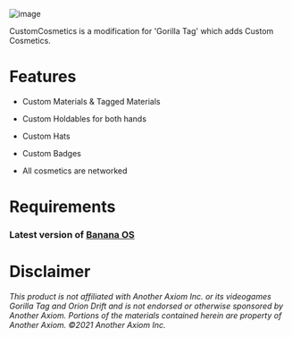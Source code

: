 ![image](https://github.com/user-attachments/assets/bf8997de-4935-45ae-95a0-be8fc7fa7c53)

CustomCosmetics is a modification for 'Gorilla Tag' which adds Custom Cosmetics.

# Features


- Custom Materials & Tagged Materials

- Custom Holdables for both hands

- Custom Hats

- Custom Badges

- All cosmetics are networked

# Requirements

### Latest version of [Banana OS](https://github.com/HuskyGT/Banana-OS)

# Disclaimer

*This product is not affiliated with Another Axiom Inc. or its videogames Gorilla Tag and Orion Drift and is not endorsed or otherwise sponsored by Another Axiom. Portions of the materials contained herein are property of Another Axiom. ©2021 Another Axiom Inc.*
